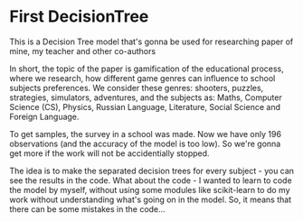 # First DecisionTree
This is a Decision Tree model that's gonna be used for researching paper of mine, my teacher and other co-authors

In short, the topic of the paper is gamification of the educational process, where we research, how different game genres can influence to school subjects preferences. We consider these genres: shooters, puzzles, strategies, simulators, adventures, and the subjects as: Maths, Computer Science (CS), Physics, Russian Language, Literature, Social Science and Foreign Language.

To get samples, the survey in a school was made. Now we have only 196 observations (and the accuracy of the model is too low).
So we're gonna get more if the work will not be accidentially stopped.

The idea is to make the separated decision trees for every subject - you can see the results in the code.
What about the code - I wanted to learn to code the model by myself, without using some modules like scikit-learn to do my work without understanding what's going on in the model. So, it means that there can be some mistakes in the code...
